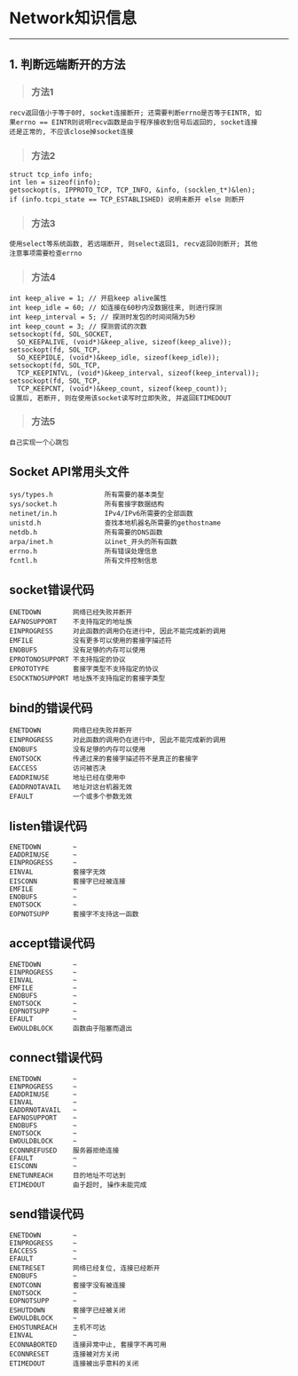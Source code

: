 # **Network知识信息** #
***


## **1. 判断远端断开的方法** ##
> ### **方法1** ###
    recv返回值小于等于0时, socket连接断开; 还需要判断errno是否等于EINTR, 如
    果errno == EINTR则说明recv函数是由于程序接收到信号后返回的, socket连接
    还是正常的, 不应该close掉socket连接
> ### **方法2** ###
    struct tcp_info info;
    int len = sizeof(info);
    getsockopt(s, IPPROTO_TCP, TCP_INFO, &info, (socklen_t*)&len);
    if (info.tcpi_state == TCP_ESTABLISHED) 说明未断开 else 则断开
> ### **方法3** ###
    使用select等系统函数, 若远端断开, 则select返回1, recv返回0则断开; 其他
    注意事项需要检查errno
> ### **方法4** ###
    int keep_alive = 1; // 开启keep alive属性
    int keep_idle = 60; // 如连接在60秒内没数据往来, 则进行探测
    int keep_interval = 5; // 探测时发包的时间间隔为5秒
    int keep_count = 3; // 探测尝试的次数
    setsockopt(fd, SOL_SOCKET, 
      SO_KEEPALIVE, (void*)&keep_alive, sizeof(keep_alive));
    setsockopt(fd, SOL_TCP, 
      SO_KEEPIDLE, (void*)&keep_idle, sizeof(keep_idle));
    setsockopt(fd, SOL_TCP, 
      TCP_KEEPINTVL, (void*)&keep_interval, sizeof(keep_interval));
    setsockopt(fd, SOL_TCP, 
      TCP_KEEPCNT, (void*)&keep_count, sizeof(keep_count));
    设置后, 若断开, 则在使用该socket读写时立即失败, 并返回ETIMEDOUT 
> ### **方法5** ###
    自己实现一个心跳包



## **Socket API常用头文件**
    sys/types.h             所有需要的基本类型
    sys/socket.h            所有套接字数据结构
    netinet/in.h            IPv4/IPv6所需要的全部函数
    unistd.h                查找本地机器名所需要的gethostname
    netdb.h                 所有需要的DNS函数
    arpa/inet.h             以inet_开头的所有函数
    errno.h                 所有错误处理信息
    fcntl.h                 所有文件控制信息


## **socket错误代码**
    ENETDOWN        网络已经失败并断开
    EAFNOSUPPORT    不支持指定的地址族
    EINPROGRESS     对此函数的调用仍在进行中, 因此不能完成新的调用
    EMFILE          没有更多可以使用的套接字描述符
    ENOBUFS         没有足够的内存可以使用
    EPROTONOSUPPORT 不支持指定的协议
    EPROTOTYPE      套接字类型不支持指定的协议
    ESOCKTNOSUPPORT 地址族不支持指定的套接字类型


## **bind的错误代码**
    ENETDOWN        网络已经失败并断开
    EINPROGRESS     对此函数的调用仍在进行中, 因此不能完成新的调用
    ENOBUFS         没有足够的内存可以使用
    ENOTSOCK        传递过来的套接字描述符不是真正的套接字
    EACCESS         访问被否决
    EADDRINUSE      地址已经在使用中
    EADDRNOTAVAIL   地址对这台机器无效
    EFAULT          一个或多个参数无效


## **listen错误代码**
    ENETDOWN        ~
    EADDRINUSE      ~
    EINPROGRESS     ~
    EINVAL          套接字无效
    EISCONN         套接字已经被连接
    EMFILE          ~
    ENOBUFS         ~
    ENOTSOCK        ~
    EOPNOTSUPP      套接字不支持这一函数


## **accept错误代码**
    ENETDOWN        ~
    EINPROGRESS     ~
    EINVAL          ~
    EMFILE          ~
    ENOBUFS         ~
    ENOTSOCK        ~
    EOPNOTSUPP      ~
    EFAULT          ~
    EWOULDBLOCK     函数由于阻塞而退出


## **connect错误代码**
    ENETDOWN        ~
    EINPROGRESS     ~
    EADDRINUSE      ~
    EINVAL          ~
    EADDRNOTAVAIL   ~
    EAFNOSUPPORT    ~
    ENOBUFS         ~
    ENOTSOCK        ~
    EWOULDBLOCK     ~
    ECONNREFUSED    服务器拒绝连接
    EFAULT          ~
    EISCONN         ~
    ENETUNREACH     目的地址不可达到
    ETIMEDOUT       由于超时, 操作未能完成


## **send错误代码**
    ENETDOWN        ~
    EINPROGRESS     ~
    EACCESS         ~
    EFAULT          ~
    ENETRESET       网络已经复位, 连接已经断开
    ENOBUFS         ~
    ENOTCONN        套接字没有被连接
    ENOTSOCK        ~
    EOPNOTSUPP      ~
    ESHUTDOWN       套接字已经被关闭
    EWOULDBLOCK     ~
    EHOSTUNREACH    主机不可达
    EINVAL          ~
    ECONNABORTED    连接异常中止, 套接字不再可用
    ECONNRESET      连接被对方关闭
    ETIMEDOUT       连接被出乎意料的关闭
